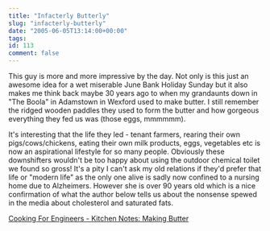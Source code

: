 ```yaml
---
title: "Infacterly Butterly"
slug: "infacterly-butterly"
date: "2005-06-05T13:14:00+00:00"
tags:
id: 113
comment: false
---
```


<div style="clear:both;"></div>This guy is more and more impressive by the day. Not only is this just an awesome idea for a wet miserable June Bank Holiday Sunday but it also makes me think back maybe 30 years ago to when my grandaunts down in "The Boola" in Adamstown in Wexford used to make butter. I still remember the ridged wooden paddles they used to form the butter and how gorgeous everything they fed us was (those eggs, mmmmmm).

It's interesting that the life they led - tenant farmers, rearing their own pigs/cows/chickens, eating their own milk products, eggs, vegetables etc is now an aspirational lifestyle for so many people. Obviously these downshifters wouldn't be too happy about using the outdoor chemical toilet we found so gross! It's a pity I can't ask my old relations if they'd prefer that life or "modern life" as the only one alive is sadly now confined to a nursing home due to Alzheimers. However she is over 90 years old which is a nice confirmation of what the author below tells us about the nonsense spewed in the media about cholesterol and saturated fats.

[Cooking For Engineers - Kitchen Notes: Making Butter](http://www.cookingforengineers.com/article.php?forward=http://www.cookingforengineers.com/2005/06/kitchen-notes-making-butter.php)<div style="clear:both; padding-bottom: 0.25em;"></div>
